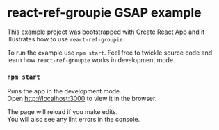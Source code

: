 # react-ref-groupie GSAP example


This example project was bootstrapped with [Create React App](https://github.com/facebook/create-react-app) and it illustrates how to use `react-ref-groupie`.

To run the example use `npm start`. Feel free to twickle source code and learn how `react-ref-groupie` works in development mode.

### `npm start`

Runs the app in the development mode.<br>
Open [http://localhost:3000](http://localhost:3000) to view it in the browser.

The page will reload if you make edits.<br>
You will also see any lint errors in the console.

